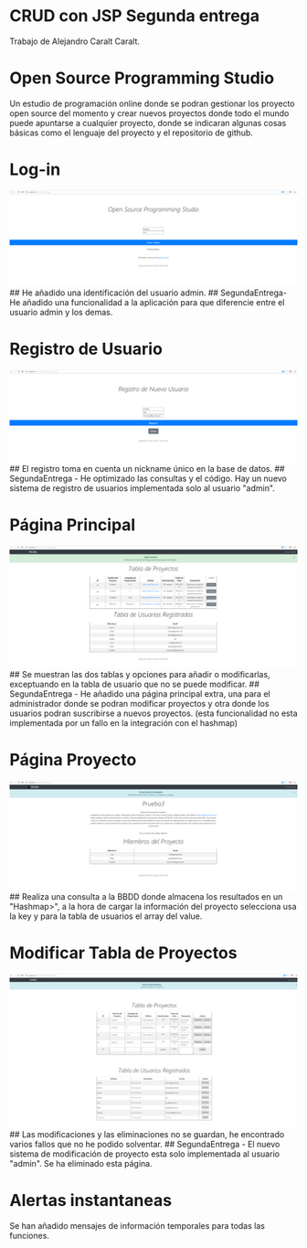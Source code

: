 # CRUD con JSP Segunda entrega
Trabajo de Alejandro Caralt Caralt.
# Open Source Programming Studio
Un estudio de programación online donde se podran gestionar los proyecto open source del momento y crear nuevos proyectos donde todo el mundo puede apuntarse a cualquier proyecto, donde se indicaran algunas cosas básicas como el lenguaje del proyecto y el repositorio de github.

# Log-in 
<img src="img/PantallaLogin.png" >
## He añadido una identificación del usuario admin.
## SegundaEntrega- He añadido una funcionalidad a la aplicación para que diferencie entre el usuario admin y los demas. 

# Registro de Usuario
<img src="img/PantallaNuevoUsuario.png">
## El registro toma en cuenta un nickname único en la base de datos.
## SegundaEntrega - He optimizado las consultas y el código. Hay un nuevo sistema de registro de usuarios implementada solo al usuario "admin".

# Página Principal
<img src="img/PantallaPrincipal.png" > 
## Se muestran las dos tablas y opciones para añadir o modificarlas, exceptuando en la tabla de usuario que no se puede modificar.
## SegundaEntrega - He añadido una página principal extra, una para el administrador donde se podran modificar proyectos y otra donde los usuarios podran suscribirse a nuevos proyectos. (esta funcionalidad no esta implementada por un fallo en la integración con el hashmap)

# Página Proyecto
<img src="img/proyecto.png">
## Realiza una consulta a la BBDD donde almacena los resultados en un "Hashmap<Proyecto,ArrayList<Usuario>>",  a la hora de cargar la información del proyecto selecciona usa la key y para la tabla de usuarios el array del value.

# Modificar Tabla de Proyectos
<img src="img/PantallaAdmin.png">
## Las modificaciones y las eliminaciones no se guardan, he encontrado varios fallos que no he podido solventar.
## SegundaEntrega - El nuevo sistema de modificación de proyecto esta solo implementada al usuario "admin". Se ha eliminado esta página.

# Alertas instantaneas
Se han añadido mensajes de información temporales para todas las funciones.
